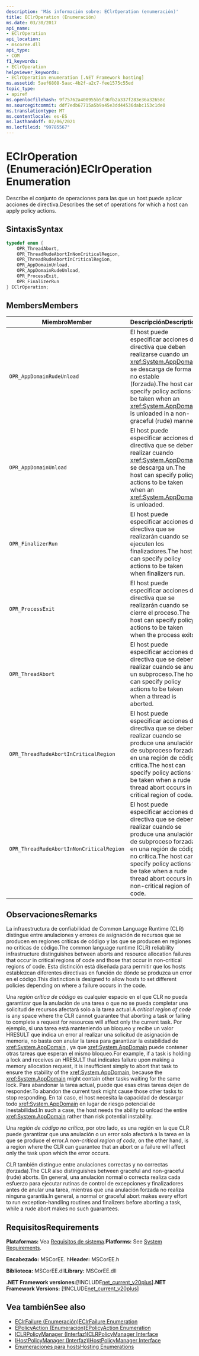 ```yaml
---
description: 'Más información sobre: EClrOperation (enumeración)'
title: EClrOperation (Enumeración)
ms.date: 03/30/2017
api_name:
- EClrOperation
api_location:
- mscoree.dll
api_type:
- COM
f1_keywords:
- EClrOperation
helpviewer_keywords:
- EClrOperation enumeration [.NET Framework hosting]
ms.assetid: 5aef6808-5aac-4b2f-a2c7-fee1575c55ed
topic_type:
- apiref
ms.openlocfilehash: 9f75762a400955b5f36fb2a337f283e36a32658c
ms.sourcegitcommit: ddf7edb67715a5b9a45e3dd44536dabc153c1de0
ms.translationtype: MT
ms.contentlocale: es-ES
ms.lasthandoff: 02/06/2021
ms.locfileid: "99785567"
---
```

# <a name="eclroperation-enumeration"></a><span data-ttu-id="eed00-103">EClrOperation (Enumeración)</span><span class="sxs-lookup"><span data-stu-id="eed00-103">EClrOperation Enumeration</span></span>

<span data-ttu-id="eed00-104">Describe el conjunto de operaciones para las que un host puede aplicar acciones de directiva.</span><span class="sxs-lookup"><span data-stu-id="eed00-104">Describes the set of operations for which a host can apply policy actions.</span></span>  
  
## <a name="syntax"></a><span data-ttu-id="eed00-105">Sintaxis</span><span class="sxs-lookup"><span data-stu-id="eed00-105">Syntax</span></span>  
  
```cpp  
typedef enum {  
    OPR_ThreadAbort,  
    OPR_ThreadRudeAbortInNonCriticalRegion,  
    OPR_ThreadRudeAbortInCriticalRegion,  
    OPR_AppDomainUnload,  
    OPR_AppDomainRudeUnload,  
    OPR_ProcessExit,  
    OPR_FinalizerRun  
} EClrOperation;  
```  
  
## <a name="members"></a><span data-ttu-id="eed00-106">Members</span><span class="sxs-lookup"><span data-stu-id="eed00-106">Members</span></span>  
  
|<span data-ttu-id="eed00-107">Miembro</span><span class="sxs-lookup"><span data-stu-id="eed00-107">Member</span></span>|<span data-ttu-id="eed00-108">Descripción</span><span class="sxs-lookup"><span data-stu-id="eed00-108">Description</span></span>|  
|------------|-----------------|  
|`OPR_AppDomainRudeUnload`|<span data-ttu-id="eed00-109">El host puede especificar acciones de directiva que deben realizarse cuando un <xref:System.AppDomain> se descarga de forma no estable (forzada).</span><span class="sxs-lookup"><span data-stu-id="eed00-109">The host can specify policy actions to be taken when an <xref:System.AppDomain> is unloaded in a non-graceful (rude) manner.</span></span>|  
|`OPR_AppDomainUnload`|<span data-ttu-id="eed00-110">El host puede especificar acciones de directiva que se deben realizar cuando <xref:System.AppDomain> se descarga un.</span><span class="sxs-lookup"><span data-stu-id="eed00-110">The host can specify policy actions to be taken when an <xref:System.AppDomain> is unloaded.</span></span>|  
|`OPR_FinalizerRun`|<span data-ttu-id="eed00-111">El host puede especificar acciones de directiva que se realizarán cuando se ejecuten los finalizadores.</span><span class="sxs-lookup"><span data-stu-id="eed00-111">The host can specify policy actions to be taken when finalizers run.</span></span>|  
|`OPR_ProcessExit`|<span data-ttu-id="eed00-112">El host puede especificar acciones de directiva que se realizarán cuando se cierre el proceso.</span><span class="sxs-lookup"><span data-stu-id="eed00-112">The host can specify policy actions to be taken when the process exits.</span></span>|  
|`OPR_ThreadAbort`|<span data-ttu-id="eed00-113">El host puede especificar acciones de directiva que se deben realizar cuando se anula un subproceso.</span><span class="sxs-lookup"><span data-stu-id="eed00-113">The host can specify policy actions to be taken when a thread is aborted.</span></span>|  
|`OPR_ThreadRudeAbortInCriticalRegion`|<span data-ttu-id="eed00-114">El host puede especificar acciones de directiva que se deben realizar cuando se produce una anulación de subproceso forzada en una región de código crítica.</span><span class="sxs-lookup"><span data-stu-id="eed00-114">The host can specify policy actions to be taken when a rude thread abort occurs in a critical region of code.</span></span>|  
|`OPR_ThreadRudeAbortInNonCriticalRegion`|<span data-ttu-id="eed00-115">El host puede especificar acciones de directiva que se deben realizar cuando se produce una anulación de subproceso forzada en una región de código no crítica.</span><span class="sxs-lookup"><span data-stu-id="eed00-115">The host can specify policy actions to be take when a rude thread abort occurs in a non-critical region of code.</span></span>|  
  
## <a name="remarks"></a><span data-ttu-id="eed00-116">Observaciones</span><span class="sxs-lookup"><span data-stu-id="eed00-116">Remarks</span></span>  

 <span data-ttu-id="eed00-117">La infraestructura de confiabilidad de Common Language Runtime (CLR) distingue entre anulaciones y errores de asignación de recursos que se producen en regiones críticas de código y las que se producen en regiones no críticas de código.</span><span class="sxs-lookup"><span data-stu-id="eed00-117">The common language runtime (CLR) reliability infrastructure distinguishes between aborts and resource allocation failures that occur in critical regions of code and those that occur in non-critical regions of code.</span></span> <span data-ttu-id="eed00-118">Esta distinción está diseñada para permitir que los hosts establezcan diferentes directivas en función de dónde se produzca un error en el código.</span><span class="sxs-lookup"><span data-stu-id="eed00-118">This distinction is designed to allow hosts to set different policies depending on where a failure occurs in the code.</span></span>  
  
 <span data-ttu-id="eed00-119">Una *región crítica de código* es cualquier espacio en el que CLR no pueda garantizar que la anulación de una tarea o que no se pueda completar una solicitud de recursos afectará solo a la tarea actual.</span><span class="sxs-lookup"><span data-stu-id="eed00-119">A *critical region of code* is any space where the CLR cannot guarantee that aborting a task or failing to complete a request for resources will affect only the current task.</span></span> <span data-ttu-id="eed00-120">Por ejemplo, si una tarea está manteniendo un bloqueo y recibe un valor HRESULT que indica un error al realizar una solicitud de asignación de memoria, no basta con anular la tarea para garantizar la estabilidad de <xref:System.AppDomain> , ya que <xref:System.AppDomain> puede contener otras tareas que esperan el mismo bloqueo.</span><span class="sxs-lookup"><span data-stu-id="eed00-120">For example, if a task is holding a lock and receives an HRESULT that indicates failure upon making a memory allocation request, it is insufficient simply to abort that task to ensure the stability of the <xref:System.AppDomain>, because the <xref:System.AppDomain> might contain other tasks waiting for the same lock.</span></span> <span data-ttu-id="eed00-121">Para abandonar la tarea actual, puede que esas otras tareas dejen de responder.</span><span class="sxs-lookup"><span data-stu-id="eed00-121">To abandon the current task might cause those other tasks to stop responding.</span></span> <span data-ttu-id="eed00-122">En tal caso, el host necesita la capacidad de descargar todo <xref:System.AppDomain> en lugar de riesgo potencial de inestabilidad.</span><span class="sxs-lookup"><span data-stu-id="eed00-122">In such a case, the host needs the ability to unload the entire <xref:System.AppDomain> rather than risk potential instability.</span></span>  
  
 <span data-ttu-id="eed00-123">Una *región de código no crítica*, por otro lado, es una región en la que CLR puede garantizar que una anulación o un error solo afectará a la tarea en la que se produce el error.</span><span class="sxs-lookup"><span data-stu-id="eed00-123">A *non-critical region of code*, on the other hand, is a region where the CLR can guarantee that an abort or a failure will affect only the task upon which the error occurs.</span></span>  
  
 <span data-ttu-id="eed00-124">CLR también distingue entre anulaciones correctas y no correctas (forzada).</span><span class="sxs-lookup"><span data-stu-id="eed00-124">The CLR also distinguishes between graceful and non-graceful (rude) aborts.</span></span> <span data-ttu-id="eed00-125">En general, una anulación normal o correcta realiza cada esfuerzo para ejecutar rutinas de control de excepciones y finalizadores antes de anular una tarea, mientras que una anulación forzada no realiza ninguna garantía.</span><span class="sxs-lookup"><span data-stu-id="eed00-125">In general, a normal or graceful abort makes every effort to run exception-handling routines and finalizers before aborting a task, while a rude abort makes no such guarantees.</span></span>  
  
## <a name="requirements"></a><span data-ttu-id="eed00-126">Requisitos</span><span class="sxs-lookup"><span data-stu-id="eed00-126">Requirements</span></span>  

 <span data-ttu-id="eed00-127">**Plataformas:** Vea [Requisitos de sistema](../../get-started/system-requirements.md).</span><span class="sxs-lookup"><span data-stu-id="eed00-127">**Platforms:** See [System Requirements](../../get-started/system-requirements.md).</span></span>  
  
 <span data-ttu-id="eed00-128">**Encabezado:** MSCorEE. h</span><span class="sxs-lookup"><span data-stu-id="eed00-128">**Header:** MSCorEE.h</span></span>  
  
 <span data-ttu-id="eed00-129">**Biblioteca:** MSCorEE.dll</span><span class="sxs-lookup"><span data-stu-id="eed00-129">**Library:** MSCorEE.dll</span></span>  
  
 <span data-ttu-id="eed00-130">**.NET Framework versiones:**[!INCLUDE[net_current_v20plus](../../../../includes/net-current-v20plus-md.md)]</span><span class="sxs-lookup"><span data-stu-id="eed00-130">**.NET Framework Versions:** [!INCLUDE[net_current_v20plus](../../../../includes/net-current-v20plus-md.md)]</span></span>  
  
## <a name="see-also"></a><span data-ttu-id="eed00-131">Vea también</span><span class="sxs-lookup"><span data-stu-id="eed00-131">See also</span></span>

- [<span data-ttu-id="eed00-132">EClrFailure (Enumeración)</span><span class="sxs-lookup"><span data-stu-id="eed00-132">EClrFailure Enumeration</span></span>](eclrfailure-enumeration.md)
- [<span data-ttu-id="eed00-133">EPolicyAction (Enumeración)</span><span class="sxs-lookup"><span data-stu-id="eed00-133">EPolicyAction Enumeration</span></span>](epolicyaction-enumeration.md)
- [<span data-ttu-id="eed00-134">ICLRPolicyManager (Interfaz)</span><span class="sxs-lookup"><span data-stu-id="eed00-134">ICLRPolicyManager Interface</span></span>](iclrpolicymanager-interface.md)
- [<span data-ttu-id="eed00-135">IHostPolicyManager (Interfaz)</span><span class="sxs-lookup"><span data-stu-id="eed00-135">IHostPolicyManager Interface</span></span>](ihostpolicymanager-interface.md)
- [<span data-ttu-id="eed00-136">Enumeraciones para hosts</span><span class="sxs-lookup"><span data-stu-id="eed00-136">Hosting Enumerations</span></span>](hosting-enumerations.md)
